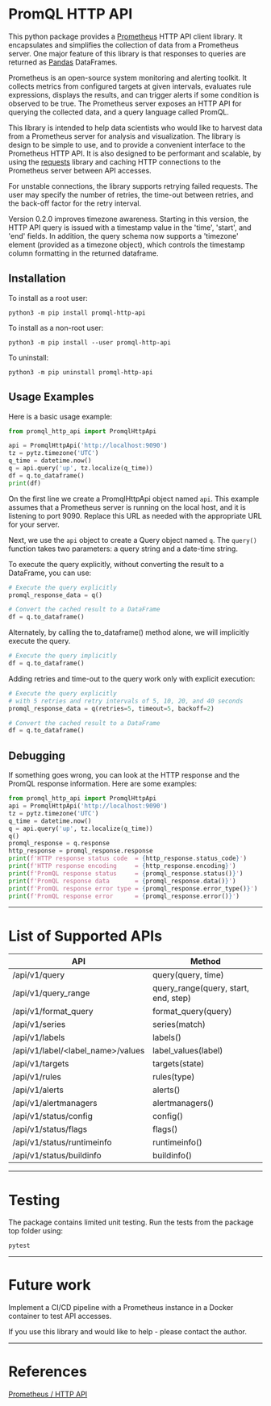 # PromQL HTTP API

This python package provides a [Prometheus](https://prometheus.io/) HTTP API client library.
It encapsulates and simplifies the collection of data from a Prometheus server.
One major feature of this library is that responses to queries are returned as [Pandas](https://pandas.pydata.org/) DataFrames.

Prometheus is an open-source system monitoring and alerting toolkit. It collects metrics from configured targets at given intervals, evaluates rule expressions, displays the results, and can trigger alerts if some condition is observed to be true. The Prometheus server exposes an HTTP API for querying the collected data, and a query language called PromQL.

This library is intended to help data scientists who would like to harvest data from a Prometheus server for analysis and visualization. The library is design to be simple to use, and to provide a convenient interface to the Prometheus HTTP API. It is also designed to be performant and scalable, by using the [requests](https://requests.readthedocs.io/en/master/) library and caching HTTP connections to the Prometheus server between API accesses.

For unstable connections, the library supports retrying failed requests. The user may specify the number of retries, the time-out between retries, and the back-off factor for the retry interval.

Version 0.2.0 improves timezone awareness. Starting in this version, the HTTP API query is issued with a timestamp value in the 'time', 'start', and 'end' fields. In addition, the query schema now supports a 'timezone' element (provided as a timezone object), which controls the timestamp column formatting in the returned dataframe.


## Installation

To install as a root user:

```commandline
python3 -m pip install promql-http-api
```

To install as a non-root user:

```commandline
python3 -m pip install --user promql-http-api
```

To uninstall:
```commandline
python3 -m pip uninstall promql-http-api
```

## Usage Examples

Here is a basic usage example:

```python
from promql_http_api import PromqlHttpApi

api = PromqlHttpApi('http://localhost:9090')
tz = pytz.timezone('UTC')
q_time = datetime.now()
q = api.query('up', tz.localize(q_time))
df = q.to_dataframe()
print(df)
```

On the first line we create a PromqlHttpApi object named `api`. This example assumes that a Prometheus server is running on the local host, and it is listening to port 9090.
Replace this URL as needed with the appropriate URL for your server.

Next, we use the `api` object to create a Query object named `q`. The `query()` function takes two parameters: a query string and a date-time string.

To execute the query explicitly, without converting the result to a DataFrame, you can use:
```python
# Execute the query explicitly
promql_response_data = q()

# Convert the cached result to a DataFrame
df = q.to_dataframe()
```

Alternately, by calling the to_dataframe() method alone, we will implicitly execute the query.

```python
# Execute the query implicitly
df = q.to_dataframe()
```

Adding retries and time-out to the query work only with explicit execution:

```python
# Execute the query explicitly
# with 5 retries and retry intervals of 5, 10, 20, and 40 seconds
promql_response_data = q(retries=5, timeout=5, backoff=2)

# Convert the cached result to a DataFrame
df = q.to_dataframe()
```

## Debugging

If something goes wrong, you can look at the HTTP response and the PromQL response information. Here are some examples:
```python
from promql_http_api import PromqlHttpApi
api = PromqlHttpApi('http://localhost:9090')
tz = pytz.timezone('UTC')
q_time = datetime.now()
q = api.query('up', tz.localize(q_time))
q()
promql_response = q.response
http_response = promql_response.response
print(f'HTTP response status code  = {http_response.status_code}')
print(f'HTTP response encoding     = {http_response.encoding}')
print(f'PromQL response status     = {promql_response.status()}')
print(f'PromQL response data       = {promql_response.data()}')
print(f'PromQL response error type = {promql_response.error_type()}')
print(f'PromQL response error      = {promql_response.error()}')
```

---
# List of Supported APIs

| API                               | Method                                |
|---------------------              |---------------------------------------|
| /api/v1/query                     | query(query, time)                    |
| /api/v1/query_range               | query_range(query, start, end, step)  |
| /api/v1/format_query              | format_query(query)                   |
| /api/v1/series                    | series(match)                         |
| /api/v1/labels                    | labels()                              |
| /api/v1/label/<label_name>/values | label_values(label)                   |
| /api/v1/targets                   | targets(state)                        |
| /api/v1/rules                     | rules(type)                           |
| /api/v1/alerts                    | alerts()                              |
| /api/v1/alertmanagers             | alertmanagers()                       |
| /api/v1/status/config             | config()                              |
| /api/v1/status/flags              | flags()                               |
| /api/v1/status/runtimeinfo        | runtimeinfo()                         |
| /api/v1/status/buildinfo          | buildinfo()                           |


---
# Testing

The package contains limited unit testing.
Run the tests from the package top folder using:

```commandline
pytest
```

---
# Future work

Implement a CI/CD pipeline with a Prometheus instance in a Docker container to test API accesses.

If you use this library and would like to help - please contact the author.

---
# References

[Prometheus / HTTP API](https://prometheus.io/docs/prometheus/latest/querying/api/)
